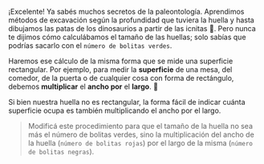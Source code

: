 ¡Excelente! Ya sabés muchos secretos de la paleontología. Aprendimos métodos de excavación según la profundidad que tuviera la huella y hasta dibujamos las patas de los dinosaurios a partir de las icnitas :paw_prints:. Pero nunca te dijimos cómo calculábamos el tamaño de las huellas; solo sabías que podrías sacarlo con el `número de bolitas verdes`. 

Haremos ese cálculo de la misma forma que se mide una superficie rectangular. Por ejemplo, para medir la **superficie** de una mesa, del comedor, de la puerta o de cualquier cosa con forma de rectángulo, debemos **multiplicar** el **ancho por** el **largo**. :triangular_ruler: 

Si bien nuestra huella no es rectangular, la forma fácil de indicar cuánta superficie ocupa es también multiplicando el ancho por el largo. 

> Modificá este procedimiento para que el tamaño de la huella no sea más el número de bolitas verdes, sino la multiplicación del ancho de la huella (`número de bolitas rojas`) por el largo de la misma (`número de bolitas negras`).
